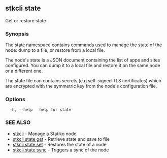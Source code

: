 ## stkcli state

Get or restore state

### Synopsis

The state namespace contains commands used to manage the state of the node: dump to a file, or restore from a local file.

The node's state is a JSON document containing the list of apps and sites configured. You can dump it to a local file and restore it on the same node or a different one.

The state file can contains secrets (e.g self-signed TLS certificates) which are encrypted with the symmetric key from the node's configuration file.


### Options

```
  -h, --help   help for state
```

### SEE ALSO

* [stkcli](stkcli.md)	 - Manage a Statiko node
* [stkcli state get](stkcli_state_get.md)	 - Retrieve state and save to file
* [stkcli state set](stkcli_state_set.md)	 - Restores the state of a node
* [stkcli state sync](stkcli_state_sync.md)	 - Triggers a sync of the node

